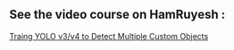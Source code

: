 ## See the video course on HamRuyesh :

[Traing YOLO v3/v4 to Detect Multiple Custom Objects](https://hamruyesh.com/product/pandas-tutorial-project-based-data-analysis-python-artemis-apollo/)

